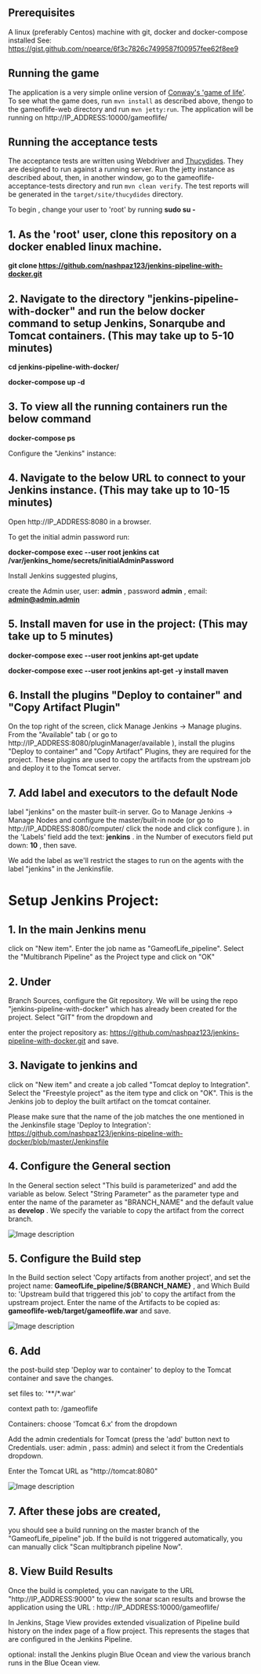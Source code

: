 ## Prerequisites
A linux (preferably Centos) machine with git, docker and docker-compose installed
See: https://gist.github.com/npearce/6f3c7826c7499587f00957fee62f8ee9

## Running the game

The application is a very simple online version of [Conway's 'game of life'](http://en.wikipedia.org/wiki/Conway's_Game_of_Life). To see what the game does, run `mvn install` as described above, thengo to the gameoflife-web directory and run `mvn jetty:run`. The application will be running on http://IP_ADDRESS:10000/gameoflife/

## Running the acceptance tests

The acceptance tests are written using Webdriver and [Thucydides](http://thucydides.info). They are designed to run against a running server. Run the jetty instance as described about, then, in another window, go to the gameoflife-acceptance-tests directory and run `mvn clean verify`. The test reports will be generated in the `target/site/thucydides` directory.

To begin , 
change your user to 'root' by running 
**sudo su -**

## 1. As the 'root' user, clone this repository on a docker enabled linux machine.

**git clone https://github.com/nashpaz123/jenkins-pipeline-with-docker.git**

## 2. Navigate to the directory "jenkins-pipeline-with-docker" and run the below docker command to setup Jenkins, Sonarqube and Tomcat containers. (This may take up to 5-10 minutes)

**cd jenkins-pipeline-with-docker/**

**docker-compose up -d**

## 3. To view all the running containers run the below command

**docker-compose ps**
    
Configure the "Jenkins" instance:
## 4. Navigate to the below URL to connect to your Jenkins instance. (This may take up to 10-15 minutes)
Open http://IP_ADDRESS:8080 in a browser.

To get the initial admin password run:

**docker-compose exec --user root jenkins cat /var/jenkins_home/secrets/initialAdminPassword**

Install Jenkins suggested plugins, 

create the Admin user, user: **admin** , password **admin** , email: **admin@admin.admin**

## 5. Install maven for use in the project: (This may take up to 5 minutes)

**docker-compose exec --user root jenkins apt-get update**

**docker-compose exec --user root jenkins apt-get -y install maven**

## 6. Install the plugins "Deploy to container" and "Copy Artifact Plugin" 
On the top right of the screen, click Manage Jenkins → Manage plugins. From the "Available" tab ( or go to http://IP_ADDRESS:8080/pluginManager/available ), install the plugins "Deploy to container" and "Copy Artifact" Plugins, they are required for the project. These plugins are used to copy the artifacts from the upstream job and deploy it to the Tomcat server.

## 7. Add label and executors to the default Node
label "jenkins" on the master built-in server. Go to Manage Jenkins → Manage Nodes and configure the master/built-in node (or go to http://IP_ADDRESS:8080/computer/ click the node and click configure ). in the 'Labels' field add the text: **jenkins** . in the Number of executors
field put down: **10** , then save.

We add the label as we'll restrict the stages to run on the agents with the label "jenkins" in the Jenkinsfile.

# Setup Jenkins Project:

## 1. In the main Jenkins menu
click on "New item". Enter the job name as "GameofLife_pipeline". Select the "Multibranch Pipeline" as the Project type and click on "OK"

## 2. Under
Branch Sources, configure the Git repository. We will be using the repo "jenkins-pipeline-with-docker" which has already been created for the project.  Select "GIT" from the dropdown and 

enter the project repository as: https://github.com/nashpaz123/jenkins-pipeline-with-docker.git
and save.

## 3. Navigate  to jenkins and
click on "New item" and create a job called "Tomcat deploy to Integration".  Select the "Freestyle project" as the item type and click on "OK". This is the Jenkins job to deploy the built artifact on the tomcat container.

Please make sure that the name of the job matches the one mentioned in the Jenkinsfile stage 'Deploy to Integration':
https://github.com/nashpaz123/jenkins-pipeline-with-docker/blob/master/Jenkinsfile

## 4. Configure the General section
In the General section select "This build is parameterized" and add the variable as below. Select "String Parameter" as the parameter type and enter the name of the parameter as "BRANCH_NAME" and the default value as **develop** . We specify the variable to copy the artifact from the correct branch.

![Image description](https://github.com/nashpaz123/jenkins-pipeline-with-docker/blob/master/general.png)

## 5. Configure the Build step
In the Build section select 'Copy artifacts from another project', and set the project name: **GameofLife_pipeline/${BRANCH_NAME}** , and Which Build to: 'Upstream build that triggered this job' to copy the artifact from the upstream project. Enter the name of the Artifacts to be copied as: **gameoflife-web/target/gameoflife.war** and save.

![Image description](https://github.com/nashpaz123/jenkins-pipeline-with-docker/blob/master/build.png)

## 6. Add 
the post-build step 'Deploy war to container' to deploy to the Tomcat container and save the changes.

set files to: \'**/*.war'

context path to: /gameoflife

Containers: choose 'Tomcat 6.x' from the dropdown

Add the admin credentials for Tomcat (press the 'add' button next to Credentials. user: admin , pass: admin) and select it from the Credentials dropdown. 

Enter the Tomcat URL as "http://tomcat:8080"

![Image description](https://github.com/nashpaz123/jenkins-pipeline-with-docker/blob/master/post.png)

## 7. After these jobs are created, 
you should see a build running on the master branch of the "GameofLife_pipeline" job. If the build is not triggered automatically, you can manually click "Scan multipbranch pipeline Now".

## 8. View Build Results
Once the build is completed, you can navigate  to the URL "http://IP_ADDRESS:9000" to view the sonar scan results and browse the application using the URL : http://IP_ADDRESS:10000/gameoflife/

In Jenkins, Stage View provides extended visualization of Pipeline build history on the index page of a flow project. This represents the stages that are configured in the Jenkins Pipeline.

optional: install the Jenkins plugin Blue Ocean and view the various branch runs in the Blue Ocean view.
